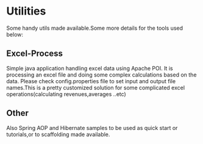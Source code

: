 # Utilities
Some handy utils made available.Some more details for the tools used below:

## Excel-Process
Simple java application handling excel data using Apache POI. It is processing an excel file and doing some complex calculations based on the data. Please check config.properties file to set input and output file names.This is a pretty customized solution for some complicated excel operations(calculating revenues,averages ..etc)

## Other
Also Spring AOP and Hibernate samples to be used as quick start or tutorials,or to scaffolding made available.
